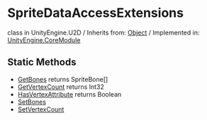 # SpriteDataAccessExtensions
class in UnityEngine.U2D
 / Inherits from: <a href="https://docs.unity3d.com/6000.0/Documentation/ScriptReference/Object.html">Object</a> / Implemented in: <a href="https://docs.unity3d.com/6000.0/Documentation/ScriptReference/UnityEngine.CoreModule.html">UnityEngine.CoreModule</a>

## Static Methods
- <a href="https://docs.unity3d.com/6000.0/Documentation/ScriptReference/SpriteDataAccessExtensions.GetBones.html">GetBones</a> returns SpriteBone[]
- <a href="https://docs.unity3d.com/6000.0/Documentation/ScriptReference/SpriteDataAccessExtensions.GetVertexCount.html">GetVertexCount</a> returns Int32
- <a href="https://docs.unity3d.com/6000.0/Documentation/ScriptReference/SpriteDataAccessExtensions.HasVertexAttribute.html">HasVertexAttribute</a> returns Boolean
- <a href="https://docs.unity3d.com/6000.0/Documentation/ScriptReference/SpriteDataAccessExtensions.SetBones.html">SetBones</a>
- <a href="https://docs.unity3d.com/6000.0/Documentation/ScriptReference/SpriteDataAccessExtensions.SetVertexCount.html">SetVertexCount</a>
